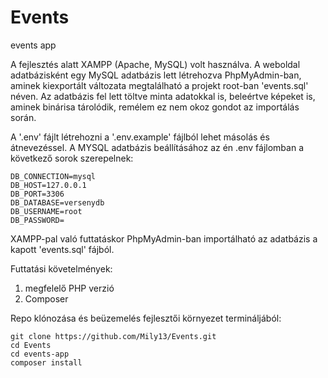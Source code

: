 # Events
events app

A fejlesztés alatt XAMPP (Apache, MySQL) volt használva.
A weboldal adatbázisként egy MySQL adatbázis lett létrehozva PhpMyAdmin-ban, aminek kiexportált változata megtalálható a projekt root-ban 'events.sql' néven.
Az adatbázis fel lett töltve minta adatokkal is, beleértve képeket is, aminek binárisa tárolódik, remélem ez nem okoz gondot az importálás során.

A '.env' fájlt létrehozni a '.env.example' fájlból lehet másolás és átnevezéssel.
A MYSQL adatbázis beállításához az én .env fájlomban a következő sorok szerepelnek:
```
DB_CONNECTION=mysql
DB_HOST=127.0.0.1
DB_PORT=3306
DB_DATABASE=versenydb
DB_USERNAME=root
DB_PASSWORD=
```
XAMPP-pal való futtatáskor PhpMyAdmin-ban importálható az adatbázis a kapott 'events.sql' fájból.


Futtatási követelmények:
1) megfelelő PHP verzió 
2) Composer

Repo klónozása és beüzemelés fejlesztői környezet termináljából:
```
git clone https://github.com/Mily13/Events.git
cd Events
cd events-app
composer install
```





